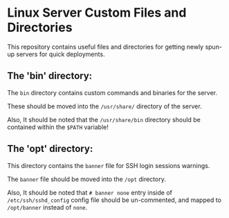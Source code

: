 # Linux Server Custom Files and Directories

This repository contains useful files and directories for getting newly spun-up servers for quick deployments.


## The 'bin' directory:
The `bin` directory contains custom commands and binaries for the server.

These should be moved into the `/usr/share/` directory of the server.

Also, It should be noted that the `/usr/share/bin` directory should be contained within the `$PATH` variable!


## The 'opt' directory:
This directory contains the `banner` file for SSH login sessions warnings.

The `banner` file should be moved into the `/opt` directory.

Also, It should be noted that `# banner none` entry inside of `/etc/ssh/sshd_config` config file should be un-commented, and mapped to `/opt/banner` instead of `none`.
